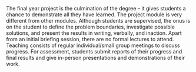 The final year project is the culmination of the degree – it gives students a chance to demonstrate all they have learned. The project module is very different from other modules. Although students are supervised, the onus is on the student to define the problem boundaries, investigate possible solutions, and present the results in writing, verbally, and inaction. Apart from an initial briefing session, there are no formal lectures to attend. Teaching consists of regular individual/small group meetings to discuss progress. For assessment, students submit reports of their progress and final results and give in-person presentations and demonstrations of their work.
